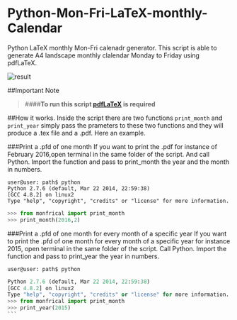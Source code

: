# Python-Mon-Fri-LaTeX-monthly-Calendar
Python LaTeX monthly Mon-Fri calenadr generator. This script is able to generate A4 landscape monthly clalendar Monday to Friday using pdfLaTeX. 

![result](https://www.dropbox.com/s/lezs3gl6cn5656a/April2015.jpg?dl=1)

##Important Note
> ####**To run this script [pdfLaTeX](http://en.wikipedia.org/wiki/PdfTeX) is required**

##How it works.
Inside the script there are two functions `print_month` and `print_year` simply pass the prameters to these two functions and they will produce a .tex file and a .pdf.
Here an example.

###Print a .pfd of one month
If you want to print the .pdf for instance of February 2016,open terminal in the same folder of the script. And call Python. Import the function and pass to print_month the year and the month in numbers.
```shell
user@user: path$ python
Python 2.7.6 (default, Mar 22 2014, 22:59:38) 
[GCC 4.8.2] on linux2
Type "help", "copyright", "credits" or "license" for more information.
```
```python
>>> from monfrical import print_month
>>> print_month(2016,2)
```

###Print a .pfd of one month for every month of a specific year
If you want to print the .pfd of one month for every month of a specific year for instance 2015, open terminal in the same folder of the script. Call Python. Import the function and pass to print_year the year  in numbers.
```
user@user: path$ python
```
````python
Python 2.7.6 (default, Mar 22 2014, 22:59:38) 
[GCC 4.8.2] on linux2
Type "help", "copyright", "credits" or "license" for more information.
>>> from monfrical import print_month
>>> print_year(2015)
```
